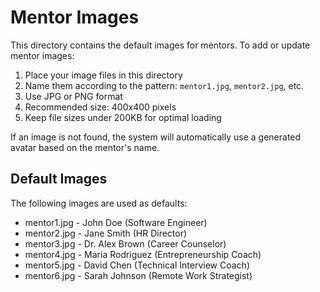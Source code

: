 # Mentor Images

This directory contains the default images for mentors. To add or update mentor images:

1. Place your image files in this directory
2. Name them according to the pattern: `mentor1.jpg`, `mentor2.jpg`, etc.
3. Use JPG or PNG format
4. Recommended size: 400x400 pixels
5. Keep file sizes under 200KB for optimal loading

If an image is not found, the system will automatically use a generated avatar based on the mentor's name.

## Default Images

The following images are used as defaults:
- mentor1.jpg - John Doe (Software Engineer)
- mentor2.jpg - Jane Smith (HR Director)
- mentor3.jpg - Dr. Alex Brown (Career Counselor)
- mentor4.jpg - Maria Rodriguez (Entrepreneurship Coach)
- mentor5.jpg - David Chen (Technical Interview Coach)
- mentor6.jpg - Sarah Johnson (Remote Work Strategist) 
